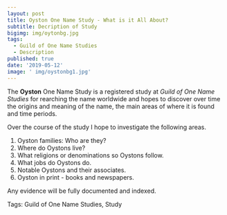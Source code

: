 ```yaml
---
layout: post
title: Oyston One Name Study - What is it All About?
subtitle: Decription of Study
bigimg: img/oytonbg.jpg
tags:
  - Guild of One Name Studies
  - Description
published: true
date: '2019-05-12'
image: ' img/oystonbg1.jpg'
---
```


The **Oyston** One Name Study is a registered study at *Guild of One Name Studies* for rearching the name worldwide and hopes to discover over time the origins and meaning of the name, the main areas of where it is found and time periods.

Over the course of the study I hope to investigate the following areas.

1. Oyston families: Who are they?
1. Where do Oystons live?
1. What religions or denominations so Oystons follow.
1. What jobs do Oystons do.
1. Notable Oystons and their associates.
1. Oyston in print - books and newspapers.

Any evidence will be fully documented and indexed.

Tags: Guild of One Name Studies, Study
